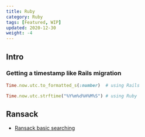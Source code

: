 ```yaml
---
title: Ruby
category: Ruby
tags: [Featured, WIP]
updated: 2020-12-30
weight: -4
---
```


Intro
-------------------------------------

### Getting a timestamp like Rails migration

```ruby
Time.now.utc.to_formatted_s(:number)  # using Rails

Time.now.utc.strftime("%Y%m%d%H%M%S") # using Ruby
```

Ransack
-------------------------------------

- [Ransack basic searching](https://github.com/activerecord-hackery/ransack/wiki/Basic-Searching)
